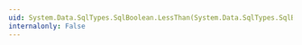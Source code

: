 ```yaml
---
uid: System.Data.SqlTypes.SqlBoolean.LessThan(System.Data.SqlTypes.SqlBoolean,System.Data.SqlTypes.SqlBoolean)
internalonly: False
---
```

